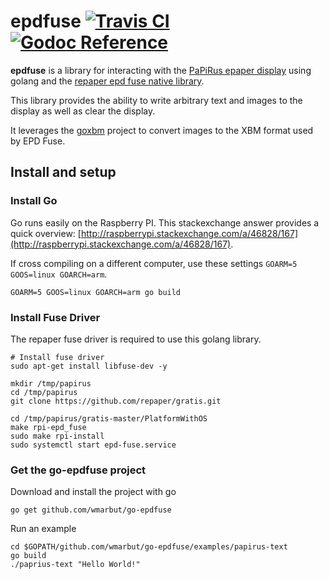# epdfuse [![Travis CI](https://travis-ci.org/wmarbut/goxbm.svg?branch=master)](https://travis-ci.org/wmarbut/go-epdfuse) [![Godoc Reference](https://img.shields.io/badge/Godoc-Reference-blue.svg)](https://godoc.org/github.com/wmarbut/go-epdfuse)
**epdfuse** is a library for interacting with the [PaPiRus epaper display](https://www.adafruit.com/products/3335) using golang and the [repaper epd fuse native library](https://github.com/repaper/gratis).

This library provides the ability to write arbitrary text and images to the display as well as clear the display.

It leverages the [goxbm](https://github.com/wmarbut/goxbm) project to convert images to the XBM format used by EPD Fuse.

## Install and setup

### Install Go

Go runs easily on the Raspberry PI. This stackexchange answer provides a quick overview: [http://raspberrypi.stackexchange.com/a/46828/167](http://raspberrypi.stackexchange.com/a/46828/167).

If cross compiling on a different computer, use these settings `GOARM=5 GOOS=linux GOARCH=arm`.

    GOARM=5 GOOS=linux GOARCH=arm go build

### Install Fuse Driver

The repaper fuse driver is required to use this golang library.

    # Install fuse driver
    sudo apt-get install libfuse-dev -y

    mkdir /tmp/papirus
    cd /tmp/papirus
    git clone https://github.com/repaper/gratis.git

    cd /tmp/papirus/gratis-master/PlatformWithOS
    make rpi-epd_fuse
    sudo make rpi-install
    sudo systemctl start epd-fuse.service

### Get the go-epdfuse project

Download and install the project with go

    go get github.com/wmarbut/go-epdfuse

Run an example

    cd $GOPATH/github.com/wmarbut/go-epdfuse/examples/papirus-text
    go build
    ./paprius-text "Hello World!"


